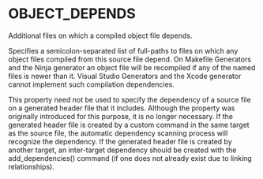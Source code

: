  

# OBJECT_DEPENDS  
Additional files on which a compiled object file depends.  

Specifies a semicolon-separated list of full-paths to
files on which any object files compiled from this source file depend.
On Makefile Generators and the Ninja generator an
object file will be recompiled if any of the named files is newer than it.
Visual Studio Generators and the Xcode generator
cannot implement such compilation dependencies.  

This property need not be used to specify the dependency of a source
file on a generated header file that it includes.  Although the
property was originally introduced for this purpose, it is no longer
necessary.  If the generated header file is created by a custom
command in the same target as the source file, the automatic
dependency scanning process will recognize the dependency.  If the
generated header file is created by another target, an inter-target
dependency should be created with the add_dependencies()
command (if one does not already exist due to linking relationships).  

